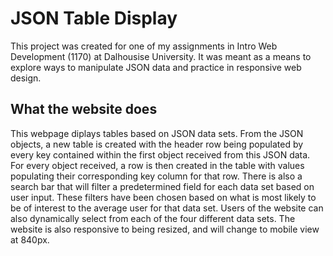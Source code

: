 # JSON Table Display
This project was created for one of my assignments in Intro Web Development (1170) at Dalhousise University. It was meant as a means to explore ways to manipulate JSON data and practice in responsive web design.

## What the website does
This webpage diplays tables based on JSON data sets. From the JSON objects, a new table is created with the header row being populated by every key contained within the first object received from this JSON data. For every object received, a row is then created in the table with values populating their corresponding key column for that row.  There is also a search bar that will filter a predetermined field for each data set based on user input. These filters have been chosen based on what is most likely to be of interest to the average user for that data set. Users of the website can also dynamically select from each of the four different data sets. The website is also responsive to being resized, and will change to mobile view at 840px.
